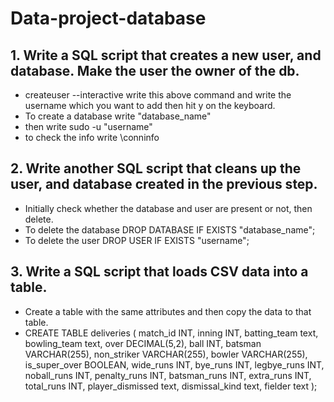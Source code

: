 # Data-project-database

## 1. Write a SQL script that creates a new user, and database. Make the user the owner of the db.
- createuser --interactive
  write this above command and write the username which you want to add then hit y on the keyboard.
- To create a database write "database_name"
- then write sudo -u "username"
- to check the info write \conninfo 

## 2. Write another SQL script that cleans up the user, and database created in the previous step.
- Initially check whether the database and user are present or not, then delete.
- To delete the database   DROP DATABASE IF EXISTS "database_name";
- To delete the user  DROP USER IF EXISTS "username";

## 3. Write a SQL script that loads CSV data into a table.

- Create a table with the same attributes and then copy the data to that table.
- CREATE TABLE deliveries (
match_id INT,
inning INT,
batting_team text,
bowling_team text,
over DECIMAL(5,2),
ball INT,
batsman VARCHAR(255),
non_striker VARCHAR(255),
bowler VARCHAR(255),
is_super_over BOOLEAN,
wide_runs INT,
bye_runs INT,
legbye_runs INT,
noball_runs INT,
penalty_runs INT,
batsman_runs INT,
extra_runs INT,
total_runs INT,
player_dismissed text,
dismissal_kind text,
fielder text
);
